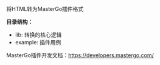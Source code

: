 将HTML转为MasterGo插件格式


**目录结构：**
- lib: 转换的核心逻辑
- example: 插件用例

MasterGo插件开发文档：https://developers.mastergo.com/